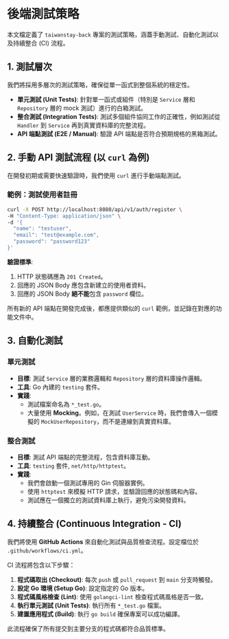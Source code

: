 # 後端測試策略

本文檔定義了 `taiwanstay-back` 專案的測試策略，涵蓋手動測試、自動化測試以及持續整合 (CI) 流程。

## 1. 測試層次

我們將採用多層次的測試策略，確保從單一函式到整個系統的穩定性。

-   **單元測試 (Unit Tests)**: 針對單一函式或組件（特別是 `Service` 層和 `Repository` 層的 mock 測試）進行的白箱測試。
-   **整合測試 (Integration Tests)**: 測試多個組件協同工作的正確性，例如測試從 `Handler` 到 `Service` 再到真實資料庫的完整流程。
-   **API 端點測試 (E2E / Manual)**: 驗證 API 端點是否符合預期規格的黑箱測試。

## 2. 手動 API 測試流程 (以 `curl` 為例)

在開發初期或需要快速驗證時，我們使用 `curl` 進行手動端點測試。

### 範例：測試使用者註冊

```bash
curl -X POST http://localhost:8080/api/v1/auth/register \
-H "Content-Type: application/json" \
-d '{
  "name": "testuser",
  "email": "test@example.com",
  "password": "password123"
}'
```

**驗證標準**:
1.  HTTP 狀態碼應為 `201 Created`。
2.  回應的 JSON Body 應包含新建立的使用者資料。
3.  回應的 JSON Body **絕不能**包含 `password` 欄位。

所有新的 API 端點在開發完成後，都應提供類似的 `curl` 範例，並記錄在對應的功能文件中。

## 3. 自動化測試

### 單元測試

-   **目標**: 測試 `Service` 層的業務邏輯和 `Repository` 層的資料庫操作邏輯。
-   **工具**: Go 內建的 `testing` 套件。
-   **實踐**:
    -   測試檔案命名為 `*_test.go`。
    -   大量使用 **Mocking**。例如，在測試 `UserService` 時，我們會傳入一個模擬的 `MockUserRepository`，而不是連線到真實資料庫。

### 整合測試

-   **目標**: 測試 API 端點的完整流程，包含資料庫互動。
-   **工具**: `testing` 套件, `net/http/httptest`。
-   **實踐**:
    -   我們會啟動一個測試專用的 Gin 伺服器實例。
    -   使用 `httptest` 來模擬 HTTP 請求，並驗證回應的狀態碼和內容。
    -   測試應在一個獨立的測試資料庫上執行，避免污染開發資料。

## 4. 持續整合 (Continuous Integration - CI)

我們將使用 **GitHub Actions** 來自動化測試與品質檢查流程。設定檔位於 `.github/workflows/ci.yml`。

CI 流程將包含以下步驟：

1.  **程式碼取出 (Checkout)**: 每次 `push` 或 `pull_request` 到 `main` 分支時觸發。
2.  **設定 Go 環境 (Setup Go)**: 設定指定的 Go 版本。
3.  **程式碼風格檢查 (Lint)**: 使用 `golangci-lint` 檢查程式碼風格是否一致。
4.  **執行單元測試 (Unit Tests)**: 執行所有 `*_test.go` 檔案。
5.  **建置應用程式 (Build)**: 執行 `go build` 確保專案可以成功編譯。

此流程確保了所有提交到主要分支的程式碼都符合品質標準。
